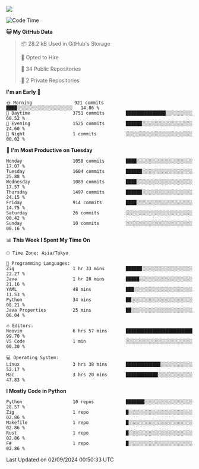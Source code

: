 ![](https://komarev.com/ghpvc/?username=kitagawa-hr)

<!--START_SECTION:waka-->
![Code Time](http://img.shields.io/badge/Code%20Time-1%2C027%20hrs%2047%20mins-blue)

**🐱 My GitHub Data** 

> 📦 28.2 kB Used in GitHub's Storage 
 > 
> 💼 Opted to Hire
 > 
> 📜 34 Public Repositories 
 > 
> 🔑 2 Private Repositories 
 > 
**I'm an Early 🐤** 

```text
🌞 Morning                921 commits         ████░░░░░░░░░░░░░░░░░░░░░   14.86 % 
🌆 Daytime                3751 commits        ███████████████░░░░░░░░░░   60.52 % 
🌃 Evening                1525 commits        ██████░░░░░░░░░░░░░░░░░░░   24.60 % 
🌙 Night                  1 commits           ░░░░░░░░░░░░░░░░░░░░░░░░░   00.02 % 
```
📅 **I'm Most Productive on Tuesday** 

```text
Monday                   1058 commits        ████░░░░░░░░░░░░░░░░░░░░░   17.07 % 
Tuesday                  1604 commits        ██████░░░░░░░░░░░░░░░░░░░   25.88 % 
Wednesday                1089 commits        ████░░░░░░░░░░░░░░░░░░░░░   17.57 % 
Thursday                 1497 commits        ██████░░░░░░░░░░░░░░░░░░░   24.15 % 
Friday                   914 commits         ████░░░░░░░░░░░░░░░░░░░░░   14.75 % 
Saturday                 26 commits          ░░░░░░░░░░░░░░░░░░░░░░░░░   00.42 % 
Sunday                   10 commits          ░░░░░░░░░░░░░░░░░░░░░░░░░   00.16 % 
```


📊 **This Week I Spent My Time On** 

```text
🕑︎ Time Zone: Asia/Tokyo

💬 Programming Languages: 
Zig                      1 hr 33 mins        ██████░░░░░░░░░░░░░░░░░░░   22.27 % 
Java                     1 hr 28 mins        █████░░░░░░░░░░░░░░░░░░░░   21.16 % 
YAML                     48 mins             ███░░░░░░░░░░░░░░░░░░░░░░   11.53 % 
Python                   34 mins             ██░░░░░░░░░░░░░░░░░░░░░░░   08.21 % 
Java Properties          25 mins             ██░░░░░░░░░░░░░░░░░░░░░░░   06.04 % 

🔥 Editors: 
Neovim                   6 hrs 57 mins       █████████████████████████   99.70 % 
VS Code                  1 min               ░░░░░░░░░░░░░░░░░░░░░░░░░   00.30 % 

💻 Operating System: 
Linux                    3 hrs 38 mins       █████████████░░░░░░░░░░░░   52.17 % 
Mac                      3 hrs 20 mins       ████████████░░░░░░░░░░░░░   47.83 % 
```

**I Mostly Code in Python** 

```text
Python                   10 repos            ███████░░░░░░░░░░░░░░░░░░   28.57 % 
Zig                      1 repo              █░░░░░░░░░░░░░░░░░░░░░░░░   02.86 % 
Makefile                 1 repo              █░░░░░░░░░░░░░░░░░░░░░░░░   02.86 % 
Rust                     1 repo              █░░░░░░░░░░░░░░░░░░░░░░░░   02.86 % 
F#                       1 repo              █░░░░░░░░░░░░░░░░░░░░░░░░   02.86 % 
```




 Last Updated on 02/09/2024 00:50:33 UTC
<!--END_SECTION:waka-->
